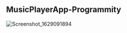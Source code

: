 ## MusicPlayerApp-Programmity
 ![Screenshot_1629091894](https://user-images.githubusercontent.com/62275986/147379466-9ec3e458-9b5e-4afe-a5d7-3d0a343ab322.png)

